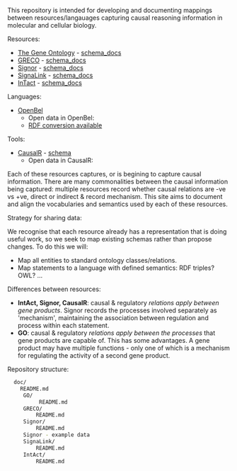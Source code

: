 This repository is intended for developing and documenting mappings
between resources/langauages capturing causal reasoning information in molecular
and cellular biology.

Resources:
  * [The Gene Ontology](http://geneontology.org) - [schema_docs](doc/GO)
  * [GRECO](http://www.thegreco.org)  - [schema_docs](doc/GRECO)
  * [Signor](http://signor.uniroma2.it/)  - [schema_docs](doc/Signor)
  * [SignaLink](http://signalink.org/)  - [schema_docs](doc/SignaLink)
  * [InTact](http://www.ebi.ac.uk/intact/)  - [schema_docs](doc/InTact)
 
Languages:
  * [OpenBel](http://wiki.openbel.org/display/BLD/Statement+Examples+-+Causal)
    * Open data in OpenBel: 
    * [RDF conversion available](http://wiki.openbel.org/display/BEL2RDF/BEL+to+RDF+Home)
    
Tools:
  * [CausalR]()  - [schema]()
     * Open data in CausalR:

Each of these resources captures, or is begining to capture causal information.  There are many commonalities between the causal information being captured: multiple resources record whether causal relations are -ve vs +ve, direct or indirect & record mechanism.
 This site aims to document and align the vocabularies and semantics used by each of these resources.
 
 Strategy for sharing data:
 
We recognise that each resource already has a representation that is doing useful work, so we seek to map existing schemas rather than propose changes.  To do this we will:  
 
 * Map all entities to standard ontology classes/relations.
 * Map statements to a language with defined semantics: RDF triples?  OWL? ...
 
 
 
Differences between resources:

* **IntAct, Signor, CausalR**: causal & regulatory *relations apply between gene products*.  Signor records the processes involved separately as 'mechanism', maintaining the association between regulation and process within each statement.
* **GO**: causal & regulatory *relations apply between the processes* that gene products are capable of.  This has some advantages.  A gene product may have multiple functions - only one of which is a mechanism for regulating the activity of a second gene product.


  
 Repository structure:

~~~~~~~~~.sh  
  doc/
    README.md
     GO/
          README.md
     GRECO/
         README.md
     Signor/
         README.md
	 Signor - example data
     SignaLink/
         README.md
     IntAct/
         README.md
~~~~~~~~~~~~
  
